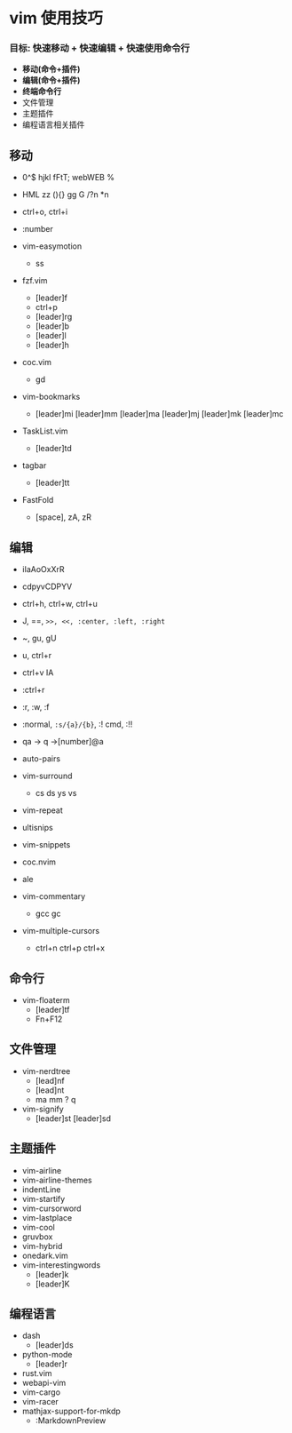 # vim 使用技巧

### 目标: 快速移动 + 快速编辑 + 快速使用命令行

- **移动(命令+插件)**
- **编辑(命令+插件)**
- **终端命令行**
- 文件管理
- 主题插件
- 编程语言相关插件

## 移动
- 0^$ hjkl fFtT; webWEB %
- HML zz (){} gg G /?n \*n
- ctrl+o, ctrl+i
- :number

- vim-easymotion
	- ss
- fzf.vim
	- [leader]f
	- ctrl+p
	- [leader]rg
	- [leader]b
	- [leader]l
	- [leader]h
- coc.vim
	- gd
- vim-bookmarks
	- [leader]mi [leader]mm [leader]ma [leader]mj [leader]mk [leader]mc
- TaskList.vim
	- [leader]td
- tagbar
	- [leader]tt
- FastFold
	- [space], zA, zR

## 编辑
- iIaAoOxXrR
- cdpyvCDPYV
- ctrl+h, ctrl+w, ctrl+u
- J, ==,  `>>, <<, :center, :left, :right`
- ~, gu, gU
- u, ctrl+r
- ctrl+v IA
- :ctrl+r
- :r, :w, :f
- :normal, `:s/{a}/{b}`, :! cmd, :!!
- qa -> q ->[number]@a

- auto-pairs
- vim-surround
	- cs ds ys vs
- vim-repeat
- ultisnips
- vim-snippets
- coc.nvim
- ale
- vim-commentary
	- gcc gc
- vim-multiple-cursors
	- ctrl+n ctrl+p ctrl+x

## 命令行
- vim-floaterm
	- [leader]tf
	- Fn+F12

## 文件管理
- vim-nerdtree
	- [lead]nf
	- [lead]nt
	- ma mm ? q
- vim-signify
	- [leader]st [leader]sd

## 主题插件
- vim-airline
- vim-airline-themes
- indentLine
- vim-startify
- vim-cursorword
- vim-lastplace
- vim-cool
- gruvbox
- vim-hybrid
- onedark.vim
- vim-interestingwords
	- [leader]k
	- [leader]K


## 编程语言
- dash
	- [leader]ds
- python-mode
	- [leader]r
- rust.vim
- webapi-vim
- vim-cargo
- vim-racer
- mathjax-support-for-mkdp
	- :MarkdownPreview
